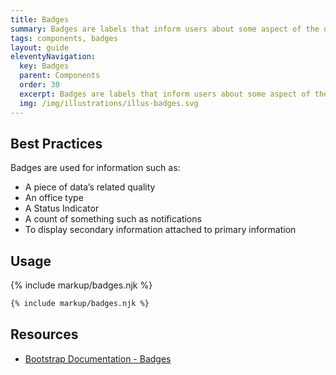```yaml
---
title: Badges
summary: Badges are labels that inform users about some aspect of the data, such as the count of related items.
tags: components, badges
layout: guide
eleventyNavigation:
  key: Badges
  parent: Components
  order: 30
  excerpt: Badges are labels that inform users about some aspect of the data, such as the count of related items.
  img: /img/illustrations/illus-badges.svg
---
```

  
## Best Practices

Badges are used for information such as:

- A piece of data’s related quality
- An office type
- A Status Indicator
- A count of something such as notifications
- To display secondary information attached to primary information

## Usage

{% include markup/badges.njk %}

``` html
{% include markup/badges.njk %}
```

## Resources
* <a href="https://getbootstrap.com/docs/4.5/components/badge/" target="_blank">Bootstrap Documentation - Badges</a>
